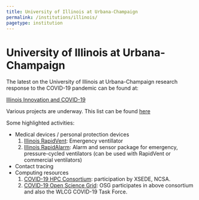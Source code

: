 ```yaml
---
title: University of Illinois at Urbana-Champaign
permalink: /institutions/illinois/
pagetype: institution
---
```


# University of Illinois at Urbana-Champaign

  The latest on the University of Illinois at Urbana-Champaign research response to the COVID-19 pandemic can be found at:

  [Illinois Innovation and COVID-19](https://covid19innovations.research.illinois.edu)

  Various projects are underway. This list can be found [here](https://covid19innovations.research.illinois.edu/covid-19-research-projects/)

  Some highlighted activities:

  * Medical devices / personal protection devices
    1. [Illinois RapidVent](https://rapidvent.grainger.illinois.edu): Emergency ventillator
    2. [Illinois RapidAlarm](https://rapidvent.grainger.illinois.edu/rapidalarm): Alarm and sensor package for emergency, pressure-cycled ventilators (can be used with RapidVent or commercial ventilators)
  * Contact tracing
  * Computing resources
    1. [COVID-19 HPC Consortium](https://covid19-hpc-consortium.org): participation by XSEDE, NCSA.
    2. [COVID-19 Open Science Grid](https://opensciencegrid.org/covid-19.html): OSG participates in above consortium and also the WLCG COVID-19 Task Force.
